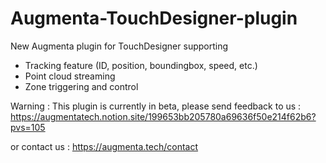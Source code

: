 # Augmenta-TouchDesigner-plugin

New Augmenta plugin for TouchDesigner supporting
- Tracking feature (ID, position, boundingbox, speed, etc.)
- Point cloud streaming
- Zone triggering and control

Warning : This plugin is currently in beta, please send feedback to us : https://augmentatech.notion.site/199653bb205780a69636f50e214f62b6?pvs=105

or contact us : https://augmenta.tech/contact
